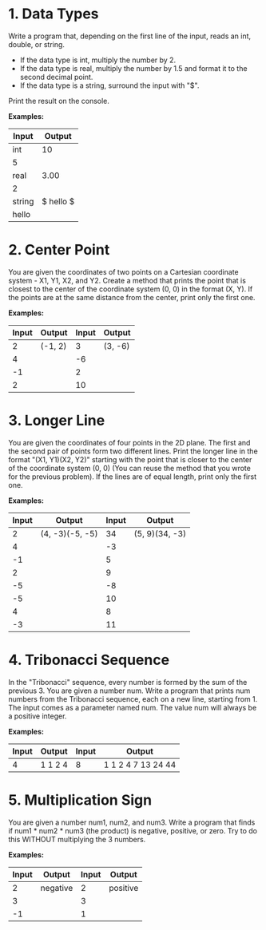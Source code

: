 # 1.	Data Types
Write a program that, depending on the first line of the input, reads an int, double, or string.
-	If the data type is int, multiply the number by 2.
-	If the data type is real, multiply the number by 1.5 and format it to the second decimal point.
-	If the data type is a string, surround the input with "$".

Print the result on the console.

**Examples:**

Input|Output
---|---
int|10
5|	
real|3.00
2	|
string|\$ hello \$
hello	|

# 2.	Center Point
You are given the coordinates of two points on a Cartesian coordinate system - X1, Y1, X2, and Y2. Create a method that prints the point that is 
closest to the center of the coordinate system (0, 0) in the format (X, Y). If the points are at the same distance from the center, print only the first one.

**Examples:**

Input|	Output|Input|	Output
---|---|---|---
2|(-1, 2)|3|(3, -6)
4||-6|
-1||2|
2	||10|

# 3.	Longer Line
You are given the coordinates of four points in the 2D plane. The first and the second pair of points form two different lines. 
Print the longer line in the format "(X1, Y1)(X2, Y2)" starting with the point that is closer to the center of the coordinate system (0, 0) 
(You can reuse the method that you wrote for the previous problem). If the lines are of equal length, print only the first one.

**Examples:**

Input|	Output|Input|	Output
---|---|---|---
2|(4, -3)(-5, -5)|34|(5, 9)(34, -3)
4||-3|
-1||5|
2||9|
-5||-8|
-5||10|
4||8|
-3||11|

# 4.	Tribonacci Sequence
In the "Tribonacci" sequence, every number is formed by the sum of the previous 3.
You are given a number num. Write a program that prints num numbers from the Tribonacci sequence, each on a new line, starting from 1. 
The input comes as a parameter named num. The value num will always be a positive integer.

**Examples:**

Input|	Output	|	Input|	Output
---|---|---|---
4|	1 1 2 4|8|	1 1 2 4 7 13 24 44
	

# 5.	Multiplication Sign
You are given a number num1, num2, and num3. Write a program that finds if num1 * num2 * num3 (the product) is negative, positive, or zero. 
Try to do this WITHOUT multiplying the 3 numbers.

**Examples:**

Input	|Output	|	Input|	Output
---|---|---|---
2|negative|2|positive
3||3|
-1||1|
		



